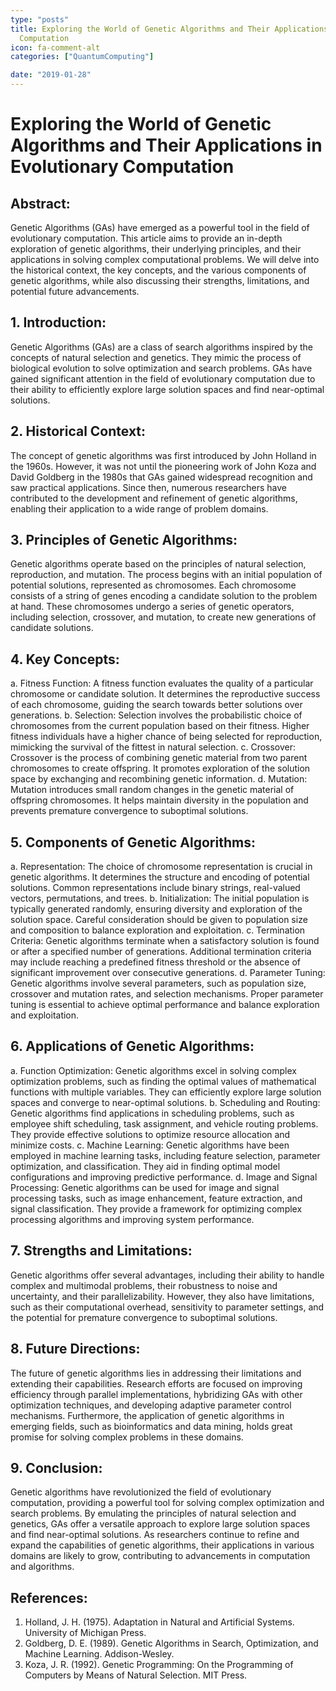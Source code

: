 ```yaml
---
type: "posts"
title: Exploring the World of Genetic Algorithms and Their Applications in Evolutionary
  Computation
icon: fa-comment-alt
categories: ["QuantumComputing"]

date: "2019-01-28"
---
```




# Exploring the World of Genetic Algorithms and Their Applications in Evolutionary Computation

## Abstract:
Genetic Algorithms (GAs) have emerged as a powerful tool in the field of evolutionary computation. This article aims to provide an in-depth exploration of genetic algorithms, their underlying principles, and their applications in solving complex computational problems. We will delve into the historical context, the key concepts, and the various components of genetic algorithms, while also discussing their strengths, limitations, and potential future advancements.

## 1. Introduction:
Genetic Algorithms (GAs) are a class of search algorithms inspired by the concepts of natural selection and genetics. They mimic the process of biological evolution to solve optimization and search problems. GAs have gained significant attention in the field of evolutionary computation due to their ability to efficiently explore large solution spaces and find near-optimal solutions.

## 2. Historical Context:
The concept of genetic algorithms was first introduced by John Holland in the 1960s. However, it was not until the pioneering work of John Koza and David Goldberg in the 1980s that GAs gained widespread recognition and saw practical applications. Since then, numerous researchers have contributed to the development and refinement of genetic algorithms, enabling their application to a wide range of problem domains.

## 3. Principles of Genetic Algorithms:
Genetic algorithms operate based on the principles of natural selection, reproduction, and mutation. The process begins with an initial population of potential solutions, represented as chromosomes. Each chromosome consists of a string of genes encoding a candidate solution to the problem at hand. These chromosomes undergo a series of genetic operators, including selection, crossover, and mutation, to create new generations of candidate solutions.

## 4. Key Concepts:
a. Fitness Function: A fitness function evaluates the quality of a particular chromosome or candidate solution. It determines the reproductive success of each chromosome, guiding the search towards better solutions over generations.
b. Selection: Selection involves the probabilistic choice of chromosomes from the current population based on their fitness. Higher fitness individuals have a higher chance of being selected for reproduction, mimicking the survival of the fittest in natural selection.
c. Crossover: Crossover is the process of combining genetic material from two parent chromosomes to create offspring. It promotes exploration of the solution space by exchanging and recombining genetic information.
d. Mutation: Mutation introduces small random changes in the genetic material of offspring chromosomes. It helps maintain diversity in the population and prevents premature convergence to suboptimal solutions.

## 5. Components of Genetic Algorithms:
a. Representation: The choice of chromosome representation is crucial in genetic algorithms. It determines the structure and encoding of potential solutions. Common representations include binary strings, real-valued vectors, permutations, and trees.
b. Initialization: The initial population is typically generated randomly, ensuring diversity and exploration of the solution space. Careful consideration should be given to population size and composition to balance exploration and exploitation.
c. Termination Criteria: Genetic algorithms terminate when a satisfactory solution is found or after a specified number of generations. Additional termination criteria may include reaching a predefined fitness threshold or the absence of significant improvement over consecutive generations.
d. Parameter Tuning: Genetic algorithms involve several parameters, such as population size, crossover and mutation rates, and selection mechanisms. Proper parameter tuning is essential to achieve optimal performance and balance exploration and exploitation.

## 6. Applications of Genetic Algorithms:
a. Function Optimization: Genetic algorithms excel in solving complex optimization problems, such as finding the optimal values of mathematical functions with multiple variables. They can efficiently explore large solution spaces and converge to near-optimal solutions.
b. Scheduling and Routing: Genetic algorithms find applications in scheduling problems, such as employee shift scheduling, task assignment, and vehicle routing problems. They provide effective solutions to optimize resource allocation and minimize costs.
c. Machine Learning: Genetic algorithms have been employed in machine learning tasks, including feature selection, parameter optimization, and classification. They aid in finding optimal model configurations and improving predictive performance.
d. Image and Signal Processing: Genetic algorithms can be used for image and signal processing tasks, such as image enhancement, feature extraction, and signal classification. They provide a framework for optimizing complex processing algorithms and improving system performance.

## 7. Strengths and Limitations:
Genetic algorithms offer several advantages, including their ability to handle complex and multimodal problems, their robustness to noise and uncertainty, and their parallelizability. However, they also have limitations, such as their computational overhead, sensitivity to parameter settings, and the potential for premature convergence to suboptimal solutions.

## 8. Future Directions:
The future of genetic algorithms lies in addressing their limitations and extending their capabilities. Research efforts are focused on improving efficiency through parallel implementations, hybridizing GAs with other optimization techniques, and developing adaptive parameter control mechanisms. Furthermore, the application of genetic algorithms in emerging fields, such as bioinformatics and data mining, holds great promise for solving complex problems in these domains.

## 9. Conclusion:
Genetic algorithms have revolutionized the field of evolutionary computation, providing a powerful tool for solving complex optimization and search problems. By emulating the principles of natural selection and genetics, GAs offer a versatile approach to explore large solution spaces and find near-optimal solutions. As researchers continue to refine and expand the capabilities of genetic algorithms, their applications in various domains are likely to grow, contributing to advancements in computation and algorithms.

## References:
1. Holland, J. H. (1975). Adaptation in Natural and Artificial Systems. University of Michigan Press.
2. Goldberg, D. E. (1989). Genetic Algorithms in Search, Optimization, and Machine Learning. Addison-Wesley.
3. Koza, J. R. (1992). Genetic Programming: On the Programming of Computers by Means of Natural Selection. MIT Press.